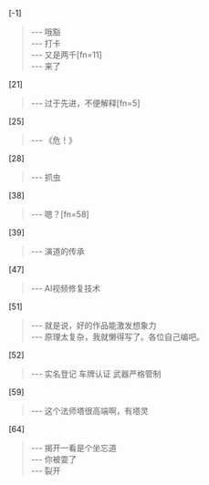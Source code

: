 
[-1] 
>--- 哦豁<br>
>--- 打卡<br>
>--- 又是两千[fn=11]<br>
>--- 来了<br>

[21] 
>--- 过于先进，不便解释[fn=5]<br>

[25] 
>--- 《危！》<br>

[28] 
>--- 抓虫<br>

[38] 
>--- 嗯？[fn=58]<br>

[39] 
>--- 演道的传承<br>

[47] 
>--- AI视频修复技术<br>

[51] 
>--- 就是说，好的作品能激发想象力<br>
>--- 原理太复杂，我就懒得写了。各位自己编吧。<br>

[52] 
>--- 实名登记  车牌认证  武器严格管制<br>

[59] 
>--- 这个法师塔很高端啊，有塔灵<br>

[64] 
>--- 揭开一看是个坐忘道<br>
>--- 你被耍了<br>
>--- 裂开<br>
